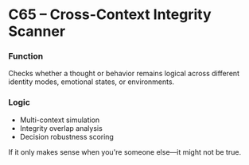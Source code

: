 # C65 – Cross-Context Integrity Scanner

### Function

Checks whether a thought or behavior remains logical across different identity modes, emotional states, or environments.

### Logic

- Multi-context simulation  
- Integrity overlap analysis  
- Decision robustness scoring

If it only makes sense when you're someone else—it might not be true.
